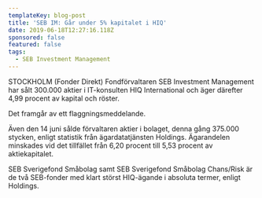 ```yaml
---
templateKey: blog-post
title: 'SEB IM: Går under 5% kapitalet i HIQ'
date: 2019-06-18T12:27:16.118Z
sponsored: false
featured: false
tags:
  - SEB Investment Management
---
```

STOCKHOLM (Fonder Direkt) Fondförvaltaren SEB Investment Management har sålt 300.000 aktier i IT-konsulten HIQ International och äger därefter 4,99 procent av kapital och röster.



Det framgår av ett flaggningsmeddelande.



Även den 14 juni sålde förvaltaren aktier i bolaget, denna gång 375.000 stycken, enligt statistik från ägardatatjänsten Holdings. Ägarandelen minskades vid det tillfället från 6,20 procent till 5,53 procent av aktiekapitalet.



SEB Sverigefond Småbolag samt SEB Sverigefond Småbolag Chans/Risk är de två SEB-fonder med klart störst HIQ-ägande i absoluta termer, enligt Holdings.

